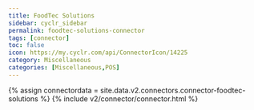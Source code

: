 ```yaml
---
title: FoodTec Solutions
sidebar: cyclr_sidebar
permalink: foodtec-solutions-connector
tags: [connector]
toc: false
icon: https://my.cyclr.com/api/ConnectorIcon/14225
category: Miscellaneous
categories: [Miscellaneous,POS]
---
```

{% assign connectordata = site.data.v2.connectors.connector-foodtec-solutions %}
{% include v2/connector/connector.html %}	